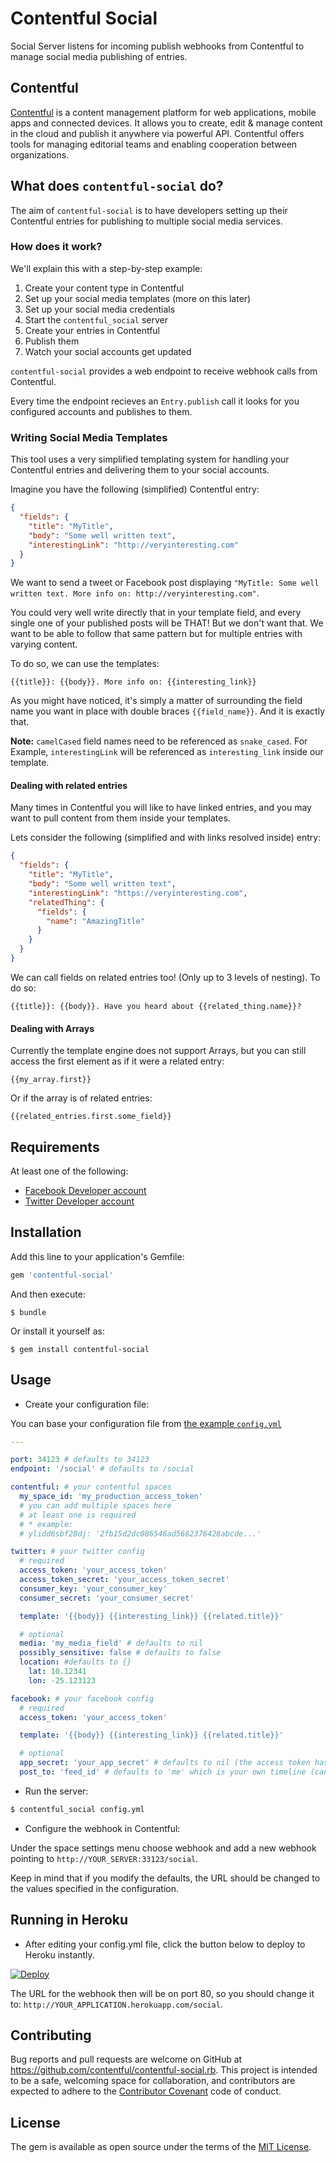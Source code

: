 # Contentful Social

Social Server listens for incoming publish webhooks from Contentful to manage social media publishing of entries.

## Contentful
[Contentful](http://www.contentful.com) is a content management platform for web applications,
mobile apps and connected devices. It allows you to create, edit & manage content in the cloud
and publish it anywhere via powerful API. Contentful offers tools for managing editorial
teams and enabling cooperation between organizations.

## What does `contentful-social` do?
The aim of `contentful-social` is to have developers setting up their Contentful
entries for publishing to multiple social media services.

### How does it work?

We'll explain this with a step-by-step example:

1. Create your content type in Contentful
2. Set up your social media templates (more on this later)
3. Set up your social media credentials
4. Start the `contentful_social` server
5. Create your entries in Contentful
6. Publish them
7. Watch your social accounts get updated

`contentful-social` provides a web endpoint to receive webhook calls from Contentful.

Every time the endpoint recieves an `Entry.publish` call it looks for you configured accounts and publishes to them.

### Writing Social Media Templates

This tool uses a very simplified templating system for handling your Contentful entries and delivering them to your social accounts.

Imagine you have the following (simplified) Contentful entry:

```json
{
  "fields": {
    "title": "MyTitle",
    "body": "Some well written text",
    "interestingLink": "http://veryinteresting.com"
  }
}
```

We want to send a tweet or Facebook post displaying `"MyTitle: Some well written text. More info on: http://veryinteresting.com"`.

You could very well write directly that in your template field, and every single one of your published posts will be THAT! But we don't
want that. We want to be able to follow that same pattern but for multiple entries with varying content.

To do so, we can use the templates:

```
{{title}}: {{body}}. More info on: {{interesting_link}}
```

As you might have noticed, it's simply a matter of surrounding the field name you want in place with double braces `{{field_name}}`. And
it is exactly that.

**Note:** `camelCased` field names need to be referenced as `snake_cased`. For Example, `interestingLink` will be referenced as `interesting_link`
inside our template.

#### Dealing with related entries

Many times in Contentful you will like to have linked entries, and you may want to pull content from them inside your templates.

Lets consider the following (simplified and with links resolved inside) entry:

```json
{
  "fields": {
    "title": "MyTitle",
    "body": "Some well written text",
    "interestingLink": "https://veryinteresting.com",
    "relatedThing": {
      "fields": {
        "name": "AmazingTitle"
      }
    }
  }
}
```

We can call fields on related entries too! (Only up to 3 levels of nesting). To do so:

```
{{title}}: {{body}}. Have you heard about {{related_thing.name}}?
```

#### Dealing with Arrays

Currently the template engine does not support Arrays, but you can still access the first element as if it were a related entry:

```
{{my_array.first}}
```

Or if the array is of related entries:

```
{{related_entries.first.some_field}}
```

## Requirements

At least one of the following:

* [Facebook Developer account](https://developers.facebook.com/)
* [Twitter Developer account](https://dev.twitter.com/)

## Installation

Add this line to your application's Gemfile:

```ruby
gem 'contentful-social'
```

And then execute:

    $ bundle

Or install it yourself as:

    $ gem install contentful-social

## Usage

* Create your configuration file:

You can base your configuration file from [the example `config.yml`](./example/config.yml)

```yml
---

port: 34123 # defaults to 34123
endpoint: '/social' # defaults to /social

contentful: # your contentful spaces
  my_space_id: 'my_production_access_token'
  # you can add multiple spaces here
  # at least one is required
  # * example:
  # ylidd6sbf28dj: '2fb15d2dc086546ad5662376428abcde...'

twitter: # your twitter config
  # required
  access_token: 'your_access_token'
  access_token_secret: 'your_access_token_secret'
  consumer_key: 'your_consumer_key'
  consumer_secret: 'your_consumer_secret'

  template: '{{body}} {{interesting_link}} {{related.title}}'

  # optional
  media: 'my_media_field' # defaults to nil
  possibly_sensitive: false # defaults to false
  location: #defaults to {}
    lat: 10.12341
    lon: -25.123123

facebook: # your facebook config
  # required
  access_token: 'your_access_token'

  template: '{{body}} {{interesting_link}} {{related.title}}'

  # optional
  app_secret: 'your_app_secret' # defaults to nil (the access token has an app_id already)
  post_to: 'feed_id' # defaults to 'me' which is your own timeline (can be a page's id or other user's id)
```

* Run the server:

```bash
$ contentful_social config.yml
```

* Configure the webhook in Contentful:

Under the space settings menu choose webhook and add a new webhook pointing to `http://YOUR_SERVER:33123/social`.

Keep in mind that if you modify the defaults, the URL should be changed to the values specified in the configuration.

## Running in Heroku

* After editing your config.yml file, click the button below to deploy to Heroku instantly.

[![Deploy](https://www.herokucdn.com/deploy/button.svg)](https://heroku.com/deploy?template=https://github.com/luckyrabbitllc/contentful-social.rb)

The URL for the webhook then will be on port 80, so you should change it to: `http://YOUR_APPLICATION.herokuapp.com/social`.

## Contributing

Bug reports and pull requests are welcome on GitHub at https://github.com/contentful/contentful-social.rb. This project is intended to be a safe, welcoming space for collaboration, and contributors are expected to adhere to the [Contributor Covenant](http://contributor-covenant.org) code of conduct.

## License

The gem is available as open source under the terms of the [MIT License](http://opensource.org/licenses/MIT).
